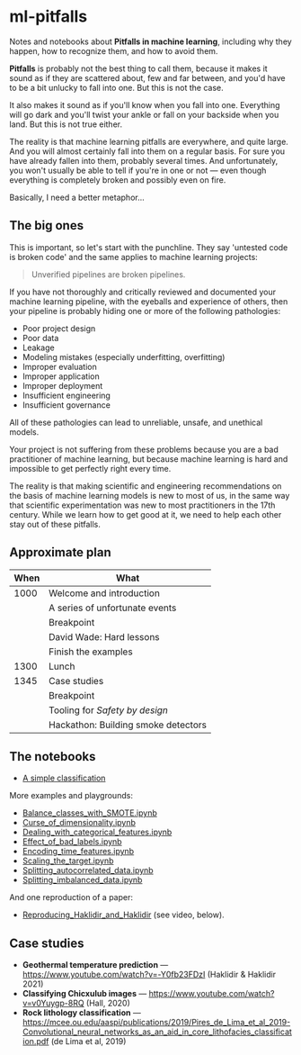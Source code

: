# ml-pitfalls

Notes and notebooks about **Pitfalls in machine learning**, including why they happen, how to recognize them, and how to avoid them.

**Pitfalls** is probably not the best thing to call them, because it makes it sound as if they are scattered about, few and far between, and you'd have to be a bit unlucky to fall into one. But this is not the case.

It also makes it sound as if you'll know when you fall into one. Everything will go dark and you'll twist your ankle or fall on your backside when you land. But this is not true either.

The reality is that machine learning pitfalls are everywhere, and quite large. And you will almost certainly fall into them on a regular basis. For sure you have already fallen into them, probably several times. And unfortunately, you won't usually  be able to tell if you're in one or not &mdash; even though everything is completely broken and possibly even on fire.

Basically, I need a better metaphor...


## The big ones

This is important, so let's start with the punchline. They say 'untested code is broken code' and the same applies to machine learning projects:

> Unverified pipelines are broken pipelines.

If you have not thoroughly and critically reviewed and documented your machine learning pipeline, with the eyeballs and experience of others, then your pipeline is probably hiding one or more of the following pathologies:

- Poor project design
- Poor data
- Leakage
- Modeling mistakes (especially underfitting, overfitting)
- Improper evaluation
- Improper application
- Improper deployment
- Insufficient engineering
- Insufficient governance

All of these pathologies can lead to unreliable, unsafe, and unethical models.

Your project is not suffering from these problems because you are a bad practitioner of machine learning, but because machine learning is hard and impossible to get perfectly right every time.

The reality is that making scientific and engineering recommendations on the basis of machine learning models is new to most of us, in the same way that scientific experimentation was new to most practitioners in the 17th century. While we learn how to get good at it, we need to help each other stay out of these pitfalls.


## Approximate plan

| When | What                                |
|------|-------------------------------------|
| 1000 | Welcome and introduction            |
|      | A series of unfortunate events      |
|      | Breakpoint                          |
|      | David Wade: Hard lessons            |
|      | Finish the examples                 |
| 1300 | Lunch                               |
| 1345 | Case studies                        |
|      | Breakpoint                          |
|      | Tooling for _Safety by design_      |
|      | Hackathon: Building smoke detectors |  


## The notebooks

- [A simple classification](notebooks/A_simple_classification.ipynb)

More examples and playgrounds:

- [Balance_classes_with_SMOTE.ipynb](notebooks/Balance_classes_with_SMOTE.ipynb)
- [Curse_of_dimensionality.ipynb](notebooks/Curse_of_dimensionality.ipynb)
- [Dealing_with_categorical_features.ipynb](notebooks/Dealing_with_categorical_features.ipynb)
- [Effect_of_bad_labels.ipynb](notebooks/Effect_of_bad_labels.ipynb)
- [Encoding_time_features.ipynb](notebooks/Encoding_time_features.ipynb)
- [Scaling_the_target.ipynb](notebooks/Scaling_the_target.ipynb)
- [Splitting_autocorrelated_data.ipynb](notebooks/Splitting_autocorrelated_data.ipynb)
- [Splitting_imbalanced_data.ipynb](notebooks/Splitting_imbalanced_data.ipynb)

And one reproduction of a paper:

- [Reproducing_Haklidir_and_Haklidir](notebooks/Reproducing_Haklidir_and_Haklidir.ipynb) (see video, below).

## Case studies

- **Geothermal temperature prediction** &mdash; https://www.youtube.com/watch?v=-Y0fb23FDzI (Haklidir & Haklidir 2021)
- **Classifying Chicxulub images** &mdash; https://www.youtube.com/watch?v=v0Yuygp-8RQ (Hall, 2020)
- **Rock lithology classification** &mdash; https://mcee.ou.edu/aaspi/publications/2019/Pires_de_Lima_et_al_2019-Convolutional_neural_networks_as_an_aid_in_core_lithofacies_classification.pdf (de Lima et al, 2019)

